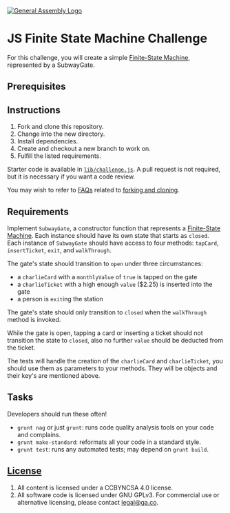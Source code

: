 [![General Assembly Logo](https://camo.githubusercontent.com/1a91b05b8f4d44b5bbfb83abac2b0996d8e26c92/687474703a2f2f692e696d6775722e636f6d2f6b6538555354712e706e67)](https://generalassemb.ly/education/web-development-immersive)

# JS Finite State Machine Challenge

For this challenge, you will create a simple [Finite-State Machine](https://en.wikipedia.org/wiki/Finite-state_machine), represented by a SubwayGate.

## Prerequisites

## Instructions

1. Fork and clone this repository.
1. Change into the new directory.
1. Install dependencies.
1. Create and checkout a new branch to work on.
1. Fulfill the listed requirements.

Starter code is available in [`lib/challenge.js`](lib/challenge.js). A pull request is not required, but it is necessary if you want a code review.

You may wish to refer to [FAQs](https://git.generalassemb.ly/ga-wdi-boston/meta/wiki) related to [forking and cloning](https://git.generalassemb.ly/ga-wdi-boston/meta/wiki/ForkAndClone).

## Requirements

Implement `SubwayGate`, a constructor function that represents a [Finite-State Machine](https://en.wikipedia.org/wiki/Finite-state_machine). Each instance should have its own state that starts as `closed`. Each instance of `SubwayGate` should have access to four methods: `tapCard`, `insertTicket`, `exit`, and `walkThrough`.

The gate's state should transition to `open` under three circumstances:
  -  a `charlieCard` with a `monthlyValue` of `true` is tapped on the gate
  -  a `charlieTicket` with a high enough `value` ($2.25) is inserted into the gate
  -  a person is `exit`ing the station

The gate's state should only transition to `closed` when the `walkThrough` method is invoked.

While the gate is open, tapping a card or inserting a ticket should not transition the state to `closed`, also no further `value` should be deducted from the ticket.

The tests will handle the creation of the `charlieCard` and `charlieTicket`, you should use them as parameters to your methods. They will be objects and their key's are mentioned above.

## Tasks

Developers should run these often!

-   `grunt nag` or just `grunt`: runs code quality analysis tools on your code
    and complains.
-   `grunt make-standard`: reformats all your code in a standard style.
-   `grunt test`: runs any automated tests; may depend on `grunt build`.

## [License](LICENSE)

1.  All content is licensed under a CC­BY­NC­SA 4.0 license.
1.  All software code is licensed under GNU GPLv3. For commercial use or
    alternative licensing, please contact legal@ga.co.
